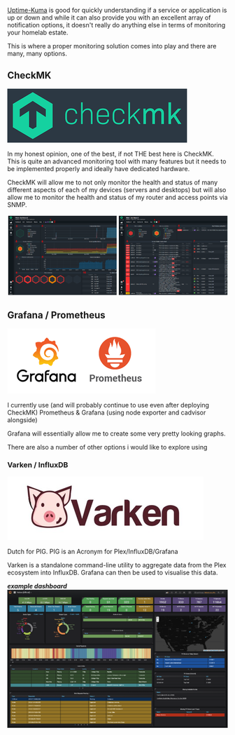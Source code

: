 [Uptime-Kuma](https://docs.xmsystems.co.uk/kuma/) is good for quickly understanding if a service or application is up or down and while it can also provide you with an excellent array of notification options, it doesn't really do anything else in terms of monitoring your homelab estate.

This is where a proper monitoring solution comes into play and there are many, many options.

## CheckMK

![](images/checkmk.png)

In my honest opinion, one of the best, if not THE best here is CheckMK.  This is quite an advanced monitoring tool with many features but it needs to be implemented properly and ideally have dedicated hardware.

CheckMK will allow me to not only monitor the health and status of many different aspects of each of my devices (servers and desktops) but will also allow me to monitor the health and status of my router and access points via SNMP.

![](<images/checkmk dash.png>)

## Grafana / Prometheus

![](images/grafana.png)

I currently use (and will probably continue to use even after deploying CheckMK) Prometheus & Grafana (using node exporter and cadvisor alongside)

Grafana will essentially allow me to create some very pretty looking graphs.

There are also a number of other options i would like to explore using

### Varken / InfluxDB

![](images/varken.jpg)

Dutch for PIG. PIG is an Acronym for Plex/InfluxDB/Grafana

Varken is a standalone command-line utility to aggregate data from the Plex ecosystem into InfluxDB.
Grafana can then be used to visualise this data.

***example dashboard***   
![](<images/varken example dash.png>)



